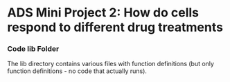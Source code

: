 # ADS Mini Project 2: How do cells respond to different drug treatments
### Code lib Folder

The lib directory contains various files with function definitions (but only function definitions - no code that actually runs).
